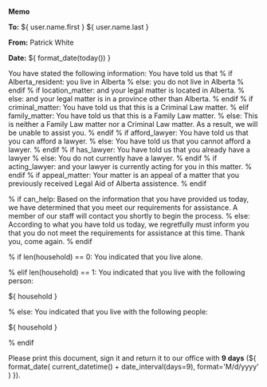 **Memo**


**To:** ${ user.name.first } ${ user.name.last }  

 
**From:** Patrick White  

 
**Date:** ${ format_date(today()) }  

 
You have stated the following information: 
You have told us that 
% if Alberta_resident:
you live in Alberta 
% else:
you do not live in Alberta 
% endif
% if location_matter:
and your legal matter is located in Alberta.
% else:
and your legal matter is in a province other than Alberta.
% endif
% if criminal_matter:
You have told us that this is a Criminal Law matter.
% elif family_matter:
You have told us that this is a Family Law matter.
% else:
This is neither a Family Law matter nor a Criminal Law matter. 
As a result, we will be unable to assist you.
% endif
% if afford_lawyer:
You have told us that you can afford a lawyer.
% else:
You have told us that you cannot afford a lawyer.
% endif
% if has_lawyer:
You have told us that you already have a lawyer
% else:
You do not currently have a lawyer.
% endif
% if acting_lawyer:
 and your lawyer is currently acting for you in this matter.
% endif
% if appeal_matter:
Your matter is an appeal of a matter that you previously received Legal Aid of Alberta assistence.
% endif

% if can_help:
Based on the information that you have provided us today, we have determined that you meet our requirements for assistance. 
A member of our staff will contact you shortly to begin the process. 
% else:
According to what you have told us today, we regretfully must inform you that you do not meet the requirements for assistance at this time.
Thank you, come again.
% endif
 
% if len(household) == 0:
You indicated that you live alone.

% elif len(household) == 1:
You indicated that you live with the following person:

${ household }  

% else:
You indicated that you live with the following people:

${ household } 

% endif

Please print this document, sign it and return it to our office with **9 days** 
(${ format_date( current_datetime() + date_interval(days=9), format='M/d/yyyy' ) }).